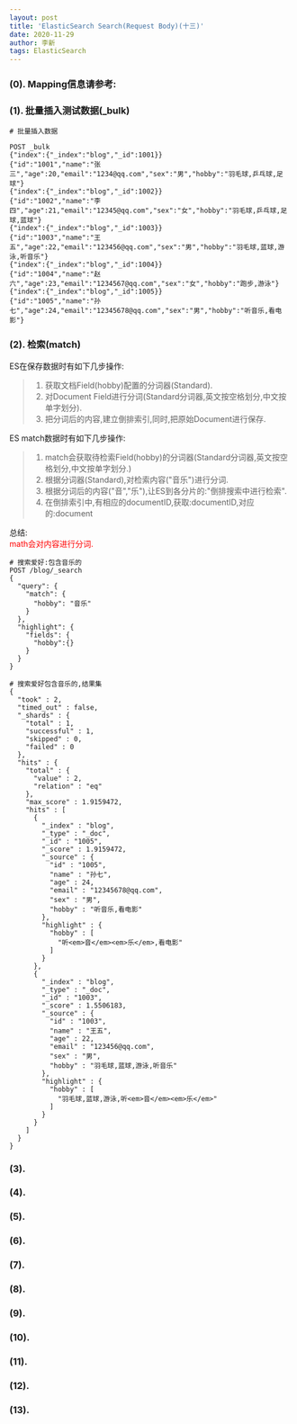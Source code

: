 ```yaml
---
layout: post
title: 'ElasticSearch Search(Request Body)(十三)'
date: 2020-11-29
author: 李新
tags: ElasticSearch
---
```


### (0). Mapping信息请参考:


### (1). 批量插入测试数据(_bulk)
```
# 批量插入数据

POST _bulk
{"index":{"_index":"blog","_id":1001}}
{"id":"1001","name":"张三","age":20,"email":"1234@qq.com","sex":"男","hobby":"羽毛球,乒乓球,足球"}
{"index":{"_index":"blog","_id":1002}}
{"id":"1002","name":"李四","age":21,"email":"12345@qq.com","sex":"女","hobby":"羽毛球,乒乓球,足球,蓝球"}
{"index":{"_index":"blog","_id":1003}}
{"id":"1003","name":"王五","age":22,"email":"123456@qq.com","sex":"男","hobby":"羽毛球,蓝球,游泳,听音乐"}
{"index":{"_index":"blog","_id":1004}}
{"id":"1004","name":"赵六","age":23,"email":"1234567@qq.com","sex":"女","hobby":"跑步,游泳"}
{"index":{"_index":"blog","_id":1005}}
{"id":"1005","name":"孙七","age":24,"email":"12345678@qq.com","sex":"男","hobby":"听音乐,看电影"}

```

### (2). 检索(match)
ES在保存数据时有如下几步操作:   
> 1. 获取文档Field(hobby)配置的分词器(Standard).   
> 2. 对Document Field进行分词(Standard分词器,英文按空格划分,中文按单字划分).    
> 3. 把分词后的内容,建立倒排索引,同时,把原始Document进行保存.   

ES match数据时有如下几步操作:   
> 1. match会获取待检索Field(hobby)的分词器(Standard分词器,英文按空格划分,中文按单字划分.)     
> 2. 根据分词器(Standard),对检索内容("音乐")进行分词.      
> 3. 根据分词后的内容("音","乐"),让ES到各分片的:"倒排搜索中进行检索".    
> 4. 在倒排索引中,有相应的documentID,获取:documentID,对应的:document

总结:   
<font color='red'>math会对内容进行分词.</font>

```
# 搜索爱好:包含音乐的
POST /blog/_search
{
  "query": {
    "match": {
      "hobby": "音乐"
    }
  },
  "highlight": {
    "fields": {
      "hobby":{}
    }
  }
}

# 搜索爱好包含音乐的,结果集
{
  "took" : 2,
  "timed_out" : false,
  "_shards" : {
    "total" : 1,
    "successful" : 1,
    "skipped" : 0,
    "failed" : 0
  },
  "hits" : {
    "total" : {
      "value" : 2,
      "relation" : "eq"
    },
    "max_score" : 1.9159472,
    "hits" : [
      {
        "_index" : "blog",
        "_type" : "_doc",
        "_id" : "1005",
        "_score" : 1.9159472,
        "_source" : {
          "id" : "1005",
          "name" : "孙七",
          "age" : 24,
          "email" : "12345678@qq.com",
          "sex" : "男",
          "hobby" : "听音乐,看电影"
        },
        "highlight" : {
          "hobby" : [
            "听<em>音</em><em>乐</em>,看电影"
          ]
        }
      },
      {
        "_index" : "blog",
        "_type" : "_doc",
        "_id" : "1003",
        "_score" : 1.5506183,
        "_source" : {
          "id" : "1003",
          "name" : "王五",
          "age" : 22,
          "email" : "123456@qq.com",
          "sex" : "男",
          "hobby" : "羽毛球,蓝球,游泳,听音乐"
        },
        "highlight" : {
          "hobby" : [
            "羽毛球,蓝球,游泳,听<em>音</em><em>乐</em>"
          ]
        }
      }
    ]
  }
}
```
### (3). 

### (4). 

### (5). 

### (6). 

### (7). 

### (8). 

### (9). 

### (10). 

### (11). 

### (12). 

### (13). 
